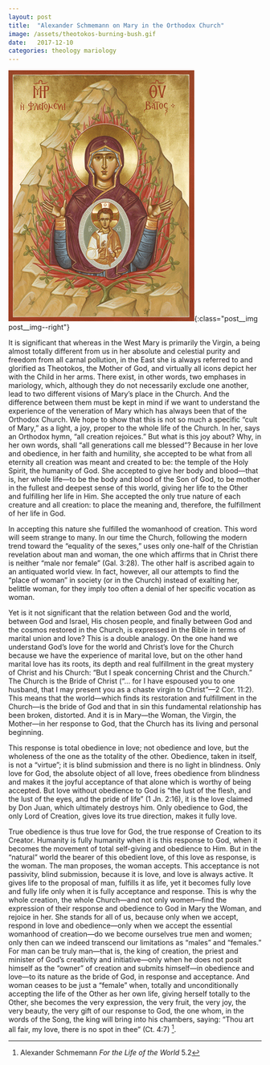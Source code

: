 ```yaml
---
layout: post
title:  "Alexander Schmemann on Mary in the Orthodox Church"
image: /assets/theotokos-burning-bush.gif
date:   2017-12-10
categories: theology mariology
---
```


![Theotokos, the burning bush](/assets/theotokos-burning-bush.gif){:class="post__img post__img--right"}

It is significant that whereas in the West Mary is primarily the Virgin, a being almost totally different from us in her absolute and celestial purity and freedom from all carnal pollution, in the East she is always referred to and glorified as Theotokos, the Mother of God, and virtually all icons depict her with the Child in her arms. There exist, in other words, two emphases in mariology, which, although they do not necessarily exclude one another, lead to two different visions of Mary’s place in the Church. <!--excerpt-->And the difference between them must be kept in mind if we want to understand the experience of the veneration of Mary which has always been that of the Orthodox Church. We hope to show that this is not so much a specific “cult of Mary,” as a light, a joy, proper to the whole life of the Church. In her, says an Orthodox hymn, “all creation rejoices.”
But what is this joy about? Why, in her own words, shall “all generations call me blessed”? Because in her love and obedience, in her faith and humility, she accepted to be what from all eternity all creation was meant and created to be: the temple of the Holy Spirit, the humanity of God. She accepted to give her body and blood—that is, her whole life—to be the body and blood of the Son of God, to be mother in the fullest and deepest sense of this world, giving her life to the Other and fulfilling her life in Him. She accepted the only true nature of each creature and all creation: to place the meaning and, therefore, the fulfillment of her life in God. 

In accepting this nature she fulfilled the womanhood of creation. This word will seem strange to many. In our time the Church, following the modern trend toward the “equality of the sexes,” uses only one-half of the Christian revelation about man and woman, the one which affirms that in Christ there is neither “male nor female” (Gal. 3:28). The other half is ascribed again to an antiquated world view. In fact, however, all our attempts to find the “place of woman” in society (or in the Church) instead of exalting her, belittle woman, for they imply too often a denial of her specific vocation as woman. 

Yet is it not significant that the relation between God and the world, between God and Israel, His chosen people, and finally between God and the cosmos restored in the Church, is expressed in the Bible in terms of marital union and love? This is a double analogy. On the one hand we understand God’s love for the world and Christ’s love for the Church because we have the experience of marital love, but on the other hand marital love has its roots, its depth and real fulfillment in the great mystery of Christ and his Church: “But I speak concerning Christ and the Church.” The Church is the Bride of Christ (“… for I have espoused you to one husband, that I may present you as a chaste virgin to Christ”—2 Cor. 11:2). This means that the world—which finds its restoration and fulfillment in the Church—is the bride of God and that in sin this fundamental relationship has been broken, distorted. And it is in Mary—the Woman, the Virgin, the Mother—in her response to God, that the Church has its living and personal beginning. 

This response is total obedience in love; not obedience and love, but the wholeness of the one as the totality of the other. Obedience, taken in itself, is not a “virtue”; it is blind submission and there is no light in blindness. Only love for God, the absolute object of all love, frees obedience from blindness and makes it the joyful acceptance of that alone which is worthy of being accepted. But love without obedience to God is “the lust of the flesh, and the lust of the eyes, and the pride of life” (1 Jn. 2:16), it is the love claimed by Don Juan, which ultimately destroys him. Only obedience to God, the only Lord of Creation, gives love its true direction, makes it fully love. 

True obedience is thus true love for God, the true response of Creation to its Creator. Humanity is fully humanity when it is this response to God, when it becomes the movement of total self-giving and obedience to Him. But in the “natural” world the bearer of this obedient love, of this love as response, is the woman. The man proposes, the woman accepts. This acceptance is not passivity, blind submission, because it is love, and love is always active. It gives life to the proposal of man, fulfills it as life, yet it becomes fully love and fully life only when it is fully acceptance and response. This is why the whole creation, the whole Church—and not only women—find the expression of their response and obedience to God in Mary the Woman, and rejoice in her. She stands for all of us, because only when we accept, respond in love and obedience—only when we accept the essential womanhood of creation—do we become ourselves true men and women; only then can we indeed transcend our limitations as “males” and “females.” For man can be truly man—that is, the king of creation, the priest and minister of God’s creativity and initiative—only when he does not posit himself as the “owner” of creation and submits himself—in obedience and love—to its nature as the bride of God, in response and acceptance. And woman ceases to be just a “female” when, totally and unconditionally accepting the life of the Other as her own life, giving herself totally to the Other, she becomes the very expression, the very fruit, the very joy, the very beauty, the very gift of our response to God, the one whom, in the words of the Song, the king will bring into his chambers, saying: “Thou art all fair, my love, there is no spot in thee” (Ct. 4:7) [^1].

[^1]: Alexander Schmemann _For the Life of the World_ 5.2